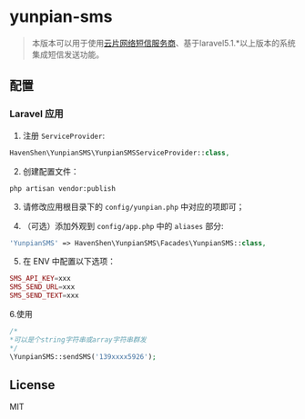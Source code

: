 # yunpian-sms
> 本版本可以用于使用[云片网络短信服务商](http://www.yunpian.com/)、基于laravel5.1.*以上版本的系统集成短信发送功能。

## 配置

### Laravel 应用

1. 注册 `ServiceProvider`:

  ```php
  HavenShen\YunpianSMS\YunpianSMSServiceProvider::class,
  ```

2. 创建配置文件：

  ```shell
  php artisan vendor:publish
  ```

3. 请修改应用根目录下的 `config/yunpian.php` 中对应的项即可；

4. （可选）添加外观到 `config/app.php` 中的 `aliases` 部分:

  ```php
  'YunpianSMS' => HavenShen\YunpianSMS\Facades\YunpianSMS::class,
  ```
  
5. 在 ENV 中配置以下选项：

  ```php
  SMS_API_KEY=xxx
  SMS_SEND_URL=xxx
  SMS_SEND_TEXT=xxx
  ```
  
6.使用

  ```php
  /*
  *可以是个string字符串或array字符串群发
  */
  \YunpianSMS::sendSMS('139xxxx5926');
  ```
  
## License

MIT